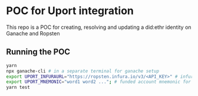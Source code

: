 # POC for Uport integration

This repo is a POC for creating, resolving and updating a did:ethr identity on Ganache and Ropsten

## Running the POC

```bash
yarn
npx ganache-cli # in a separate terminal for ganache setup
export UPORT_INFURAURL="https://ropsten.infura.io/v3/<API_KEY>" # infura rpc connection for ropsten setup
export UPORT_MNEMONIC="word1 word2 ..."; # funded account mnemonic for ropsten setup
yarn test
```
